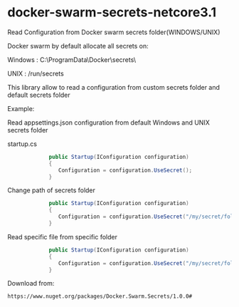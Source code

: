 # docker-swarm-secrets-netcore3.1
Read Configuration from Docker swarm secrets folder(WINDOWS/UNIX)

Docker swarm by default allocate all secrets on:
  
  Windows : C:\ProgramData\Docker\secrets\
  
  UNIX : /run/secrets
  
 This library allow to read a configuration from custom secrets folder and default secrets folder
 
 Example:

  Read appsettings.json configuration from default Windows and UNIX secrets folder
        
  startup.cs
```csharp
             public Startup(IConfiguration configuration)
             {
                Configuration = configuration.UseSecret();
             }
```

Change path of secrets folder

```csharp
             public Startup(IConfiguration configuration)
             {
                Configuration = configuration.UseSecret("/my/secret/folder");
             }
```

Read specific file from specific folder 

```csharp
             public Startup(IConfiguration configuration)
             {
                Configuration = configuration.UseSecret("/my/secret/folder" ,"mysecretname");
             }
```

Download from:
```url
https://www.nuget.org/packages/Docker.Swarm.Secrets/1.0.0#
```
